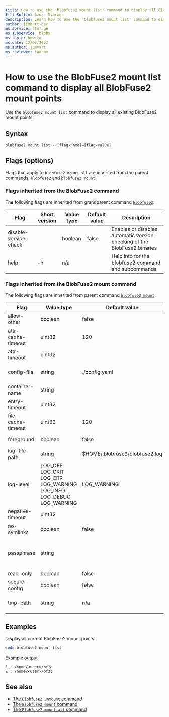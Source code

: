 ```yaml
---
title: How to use the 'blobfuse2 mount list' command to display all BlobFuse2 mount points
titleSuffix: Azure Storage
description: Learn how to use the 'blobfuse2 mount list' command to display all BlobFuse2 mount points.
author: jimmart-dev
ms.service: storage
ms.subservice: blobs
ms.topic: how-to
ms.date: 12/02/2022
ms.author: jammart
ms.reviewer: tamram
---
```


# How to use the BlobFuse2 mount list command to display all BlobFuse2 mount points

Use the `blobfuse2 mount list` command to display all existing BlobFuse2 mount points.

## Syntax

`blobfuse2 mount list --[flag-name]=[flag-value]`

## Flags (options)

Flags that apply to `blobfuse2 mount all` are inherited from the parent commands, [`blobfuse2`](blobfuse2-commands.md) and [`blobfuse2 mount`](blobfuse2-commands-mount.md).

### Flags inherited from the BlobFuse2 command

The following flags are inherited from grandparent command [`blobfuse2`](blobfuse2-commands.md):

| Flag | Short version | Value type | Default value | Description |
|--|--|--|--|--|
| disable-version-check |    | boolean | false | Enables or disables automatic version checking of the BlobFuse2 binaries |
| help                  | -h | n/a     |       | Help info for the blobfuse2 command and subcommands                      |

### Flags inherited from the BlobFuse2 mount command

The following flags are inherited from parent command [`blobfuse2 mount`](blobfuse2-commands-mount.md):

| Flag | Value type | Default value | Description |
|--|--|--|--|
| allow-other        | boolean | false                          | Allow other users to access this mount point |
| attr-cache-timeout | uint32  | 120                            | Attribute cache timeout<br /><sub>(in seconds)</sub> |
| attr-timeout       | uint32  |                                | Attribute timeout <br /><sub>(in seconds)</sub> |
| config-file        | string  | ./config.yaml                  | The path for the file where the account credentials are provided Default is config.yaml in current directory. |
| container-name     | string  |                                | The name of the container to be mounted |
| entry-timeout      | uint32  |                                | Entry timeout <br /><sub>(in seconds)</sub> |
| file-cache-timeout | uint32  | 120                            | File cache timeout <br /><sub>(in seconds)</sub>|
| foreground         | boolean | false                          | Whether the file system is mounted in foreground mode |
| log-file-path      | string  | $HOME/.blobfuse2/blobfuse2.log | The path for log files|
| log-level          | LOG_OFF <br />LOG_CRIT<br />LOG_ERR<br />LOG_WARNING<br />LOG_INFO<br />LOG_DEBUG<br />LOG_WARNING | LOG_WARNING | The level of logging written to `--log-file-path`. |
| negative-timeout   | uint32  |                                | The negative entry timeout<br /><sub>(in seconds)</sub> |
| no-symlinks        | boolean | false                          | Whether or not symlinks should be supported |
| passphrase         | string  |                                | Key to decrypt config file.<br />Can also be specified by env-variable BLOBFUSE2_SECURE_CONFIG_PASSPHRASE<br />The key length shall be 16 (AES-128), 24 (AES-192), or 32 (AES-256) bytes in length. |
| read-only          | boolean | false                          | Mount the system in read only mode |
| secure-config      | boolean | false                          | Encrypt auto generated config file for each container |
| tmp-path           | string  | n/a                            | Configures the tmp location for the cache.<br />(Configure the fastest disk (SSD or ramdisk) for best performance). |

## Examples

Display all current BlobFuse2 mount points:

```bash
sudo blobfuse2 mount list
```
Example output
```output
1 : /home/<user>/bf2a
2 : /home/<user>/bf2b
```

## See also

- [The `Blobfuse2 unmount` command](blobfuse2-commands-unmount.md)
- [The `Blobfuse2 mount` command](blobfuse2-commands-mount.md)
- [The `Blobfuse2 mount all` command](blobfuse2-commands-mount-all.md)
